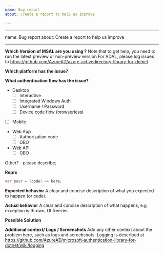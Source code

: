 ```yaml
---
name: Bug report
about: Create a report to help us improve

---
```


---
name: Bug report
about: Create a report to help us improve

---

**Which Version of MSAL are you using ?**
Note that to get help, you need to run the latest preview or non-preview version
For ADAL, please log issues to https://github.com/AzureAD/azure-activedirectory-library-for-dotnet
<!-- E.g. MSAL 2.0.0-preview -->

**Which platform has the issue?**
<!-- Ex: net45, netcore 2.1, UWP, xamarin android, xamarin iOS -->

**What authentication flow has the issue?**
* Desktop 
    * [ ] Interactive
    * [ ] Integrated Windows Auth
    * [ ] Username / Password
    * [ ] Device code flow (browserless)
* [ ] Mobile
* Web App
    * [ ] Authorization code
    * [ ] OBO
* Web API
    * [ ] OBO

Other? - please describe;

**Repro**

```csharp
var your = (code) => here;
```

**Expected behavior**
A clear and concise description of what you expected to happen (or code).

**Actual behavior**
A clear and concise description of what happens, e.g. exception is thrown, UI freezes  

**Possible Solution**
<!--- Only if you have suggestions on a fix for the bug -->

**Additional context/ Logs / Screenshots**
Add any other context about the problem here, such as logs and screebshots. Logging is described at https://github.com/AzureAD/microsoft-authentication-library-for-dotnet/wiki/logging
